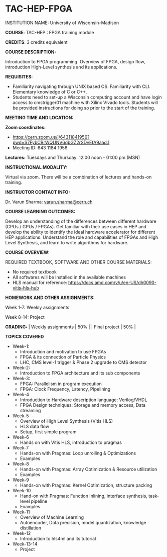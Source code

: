 # TAC-HEP-FPGA

INSTITUTION NAME: University of Wisconsin–Madison

**COURSE**: TAC-HEP : FPGA training module

**CREDITS**: 3 credits equivalent

**COURSE DESCRIPTION:**

Introduction to FPGA programming. Overview of FPGA, design flow, introduction High-Level synthesis and its applications.

**REQUISITES:**
- Familiarity navigating through UNIX based OS. Familiarity with CLI. Elementary knowledge of C or C++.
- Students need to set-up a Wisconsin computing account and have login access to cmstrigger01 machine with Xilinx Vivado tools. Students will be provided instructions for doing so prior to the start of the training.

**MEETING TIME AND LOCATION:**

**Zoom coordinates:**
   - https://cern.zoom.us/j/64311841956?pwd=S7FybCBrWQUNV6qbGZ2rSDyEfA9aad.1
   - Meeting ID: 643 1184 1956

**Lectures:** Tuesdays and Thursday: 12:00 noon - 01:00 pm (MSN)

**INSTRUCTIONAL MODALITY:**

Virtual via zoom. There will be a combination of lectures and hands-on training.


**INSTRUCTOR CONTACT INFO:**

Dr. Varun Sharma: varun.sharma@cern.ch

**COURSE LEARNING OUTCOMES:**

Develop an understanding of the differences between different hardware (CPUs / GPUs / FPGAs). Get familiar with their use cases in HEP and develop the ability to identify the ideal hardware accelerator for different HEP applications. Understand the role and capabilities of FPGAs and High Level Synthesis, and learn to write algorithms for hardware.

**COURSE OVERVIEW:**

REQUIRED TEXTBOOK, SOFTWARE AND OTHER COURSE MATERIALS:
- No required textbook
- All softwares will be installed in the available machines
- HLS manual for reference: https://docs.amd.com/v/u/en-US/dh0090-vitis-hls-hub

**HOMEWORK AND OTHER ASSIGNMENTS:**

Week 1-7: Weekly assignments

Week 8-14: Project

**GRADING:**
   | Weekly assignments | 	50% |
   | Final project |	50% |

**TOPICS COVERED**
- Week-1:
    - Introduction and motivation to use FPGAs
    - FPGA & its connection of Particle Physics
    - LHC, CMS level-1 trigger & Phase 2 upgrade to CMS detector
- Week-2:
    - Introduction to FPGA architecture and its sub components
- Week-3:
    - FPGA: Parallelism in program execution
    - FPGA: Clock Frequency, Latency, Pipelining
- Week-4
    - Introduction to Hardware description language: Verilog/VHDL
    - FPGA Design techniques: Storage and memory access, Data streaming
- Week-5
    - Overview of High Level Synthesis (Vitis HLS)
    - HLS data flow
    - Setup, first simple program
- Week-6
    - Hands on with Vitis HLS, introduction to pragmas
- Week-7
    - Hands-on with Pragmas: Loop unrolling & Optimizations
    - Examples
- Week-8
    - Hands-on with Pragmas: Array Optimization & Resource utilization
    - Examples
- Week-9
    - Hands-on with Pragmas: Kernel Optimization, structure packing
- Week-10
    - Hand-on with Pragmas: Function Inlining, interface synthesis, task-level pipeline
    - Examples
- Week-11
    - Overview of Machine Learning
    - Autoencoder, Data precision, model quantization, knowledge distillation
- Week-12
    - Introduction to hls4ml and its tutorial
- Week-13-14
    - Project
